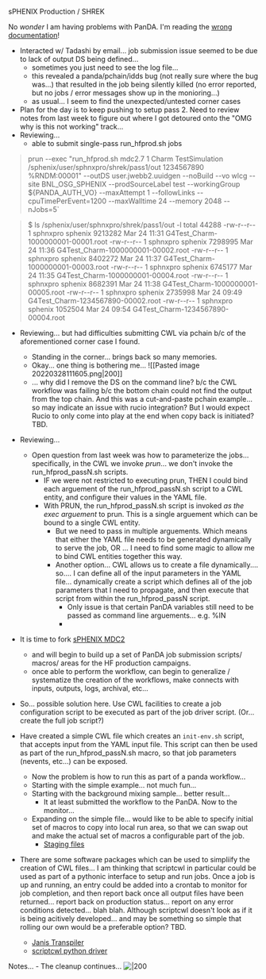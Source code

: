 sPHENIX Production / SHREK

No *wonder* I am having problems with PanDA.  I'm reading the [wrong documentation](https://panda.readthedocs.io/en/latest/index.html)!

- Interacted w/ Tadashi by email... job submission issue seemed to be due to lack of output DS being defined...  
	- sometimes you just need to see the log file...
	- this revealed a panda/pchain/idds bug (not really sure where the bug was...) that resulted in the job being silently killed (no error reported, but no jobs / error messages show up in the monioring...)  
	- as usual... I seem to find the unexpected/untested corner cases
- Plan for the day is to keep pushing to setup pass 2.  Need to review notes from last week to figure out where I got detoured onto the "OMG why is this not working" track...
- Reviewing... 
	- able to submit single-pass run_hfprod.sh jobs 

>prun --exec "run_hfprod.sh mdc2.7 1 Charm TestSimulation /sphenix/user/sphnxpro/shrek/pass1/out 1234567890 %RNDM:00001" --outDS user.jwebb2.uuidgen --noBuild --vo wlcg --site BNL_OSG_SPHENIX --prodSourceLabel test --workingGroup ${PANDA_AUTH_VO} --maxAttempt 1 --followLinks --cpuTimePerEvent=1200 --maxWalltime 24 --memory 2048 --nJobs=5`

>$ ls /sphenix/user/sphnxpro/shrek/pass1/out -l
total 44288
-rw-r--r-- 1 sphnxpro sphenix 9213282 Mar 24 11:31 G4Test_Charm-1000000001-00001.root
-rw-r--r-- 1 sphnxpro sphenix 7298995 Mar 24 11:36 G4Test_Charm-1000000001-00002.root
-rw-r--r-- 1 sphnxpro sphenix 8402272 Mar 24 11:37 G4Test_Charm-1000000001-00003.root
-rw-r--r-- 1 sphnxpro sphenix 6745177 Mar 24 11:35 G4Test_Charm-1000000001-00004.root
-rw-r--r-- 1 sphnxpro sphenix 8682391 Mar 24 11:38 G4Test_Charm-1000000001-00005.root
-rw-r--r-- 1 sphnxpro sphenix 2735998 Mar 24 09:49 G4Test_Charm-1234567890-00002.root
-rw-r--r-- 1 sphnxpro sphenix 1052504 Mar 24 09:54 G4Test_Charm-1234567890-00004.root

- Reviewing... but had difficulties submitting CWL via pchain b/c of the aforementioned corner case I found.  
	- Standing in the corner... brings back so many memories.
	- Okay... one thing is bothering me... ![[Pasted image 20220328111605.png|200]]
	- ... why did I remove the DS on the command line?  b/c the CWL workflow was failing b/c the bottom chain could not find the output from the top chain.  And this was a cut-and-paste pchain example... so may indicate an issue with rucio integration?  But I would expect Rucio to only come into play at the end when copy back is initiated?  TBD.

-  Reviewing...
	-  Open question from last week was how to parameterize the jobs... specifically, in the CWL we invoke *prun*... we don't invoke the run_hfprod_passN.sh scripts.  
		-  IF we were not restricted to executing prun, THEN I could bind each arguement of the run_hfprod_passN.sh script to a CWL entity, and configure their values in the YAML file.
		-  With PRUN, the run_hfprod_passN.sh script is invoked *as the exec arguement* to prun.  This is a single arguement which can be bound to a single CWL entity.
			-  But we need to pass in multiple arguements.  Which means that either the YAML file needs to be generated dynamically to serve the job, OR ... I need to find some magic to allow me to bind CWL entities together this way.
			-  Another option... CWL allows us to create a file dynamically.... so.... I can define all of the input parameters in the YAML file... dynamically create a script which defines all of the job parameters that I need to propagate, and then execute that script from within the run_hfprod_passN script.
				-  Only issue is that certain PanDA variables still need to be passed as command line arguements... e.g. %IN
				-  

- It is time to fork [sPHENIX MDC2](https://github.com/klendathu2k/MDC2)
	- and will begin to build up a set of PanDA job submission scripts/ macros/ areas for the HF production campaigns.
	- once able to perform the workflow, can begin to generalize / systematize the creation of the workflows, make connects with inputs, outputs, logs, archival, etc...

- So... possible solution here.  Use CWL facilities to create a job configuration script to be executed as part of the job driver script.  (Or... create the full job script?)


- Have created a simple CWL file which creates an `init-env.sh` script, that accepts input from the YAML input file.  This script can then be used as part of the run_hfprod_passN.sh macro, so that job parameters (nevents, etc...) can be exposed.
	- Now the problem is how to run this as part of a panda workflow...
	- Starting with the simple example... not much fun...
	- Starting with the background mixing sample... better result...
		- It at least submitted the workflow to the PanDA.  Now to the monitor...
	- Expanding on the simple file... would like to be able to specify initial set of macros to copy into local run area, so that we can swap out and make the actual set of macros a configurable part of the job.
		- [Staging files](https://www.commonwl.org/user_guide/15-staging/)



- There are some software packages which can be used to simpliify the creation of CWL files... I am thinking that scriptcwl in particular could be used as part of a pythonic interface to setup and run jobs.  Once a job is up and running, an entry could be added into a crontab to monitor for job completion, and then report back once all output files have been returned... report back on production status... report on any error conditions detected...  blah blah.   Although scriptcwl doesn't look as if it is being acitively developed... and may be something so simple that rolling our own would be a preferable option?  TBD.
	- [Janis Transpiler](https://github.com/PMCC-BioinformaticsCore/janis)
	- [scriptcwl python driver](https://github.com/NLeSC/scriptcwl)


Notes...
	- The cleanup continues...
	![|200](https://lh6.googleusercontent.com/mnNhJJ5hfZD1Uu-HoU0eLFpRQLLHOSqXuSF5lb5e4IA8Z9E0iu7RZHVC5ZQ8jsXJvOJIr1gJL8vp48aVaE48onL3vjqOBR52aUeHbdtC2TVM8duHd2ZzD8bOxc9qsGfq4FB1jxWZ)